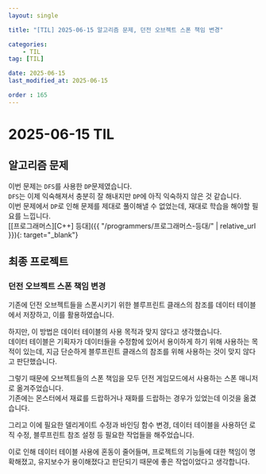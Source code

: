 ```yaml
---
layout: single

title: "[TIL] 2025-06-15 알고리즘 문제, 던전 오브젝트 스폰 책임 변경"

categories:
    - TIL
tag: [TIL]

date: 2025-06-15
last_modified_at: 2025-06-15

order : 165
---
```


# 2025-06-15 TIL

## 알고리즘 문제

이번 문제는 `DFS`를 사용한 `DP`문제였습니다.  
`DFS`는 이제 익숙해져서 충분히 잘 해내지만 `DP`에 아직 익숙하지 않은 것 같습니다.  
이번 문제에서 `DP`로 인해 문제를 제대로 풀이해낼 수 없었는데, 재대로 학습을 해야할 필요를 느낍니다.  
[[프로그래머스][C++] 등대]({{ "/programmers/프로그래머스-등대/" | relative_url }}){: target="_blank"}

## 최종 프로젝트

### 던전 오브젝트 스폰 책임 변경

기존에 던전 오브젝트들을 스폰시키기 위한 블루프린트 클래스의 참조를 데이터 테이블에서 저장하고, 이를 활용하였습니다.

하지만, 이 방법은 데이터 테이블의 사용 목적과 맞지 않다고 생각했습니다.  
데이터 테이블은 기획자가 데이터들을 수정함에 있어서 용이하게 하기 위해 사용하는 목적이 있는데, 지금 단순하게 블루프린트 클래스의 참조를 위해 사용하는 것이 맞지 않다고 판단했습니다.

그렇기 때문에 오브젝트들의 스폰 책임을 모두 던전 게임모드에서 사용하는 스폰 매니저로 옮겨주었습니다.  
기존에는 몬스터에서 재료를 드랍하거나 재화를 드랍하는 경우가 있었는데 이것을 옮겼습니다.

그리고 이에 필요한 델리게이트 수정과 바인딩 함수 변경, 데이터 테이블을 사용하던 로직 수정, 블루프린트 참조 설정 등 필요한 작업들을 해주었습니다.

이로 인해 데이터 테이블 사용에 혼동이 줄어들며, 프로젝트의 기능들에 대한 책임이 명확해졌고, 유지보수가 용이해졌다고 판단되기 때문에 좋은 작업이었다고 생각합니다.